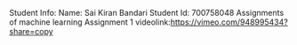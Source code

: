 Student Info: Name: Sai Kiran Bandari
Student Id: 700758048
Assignments of machine learning
Assignment 1 videolink:https://vimeo.com/948995434?share=copy
